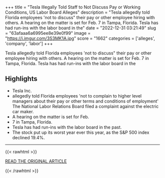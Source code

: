 +++
title = "Tesla Illegally Told Staff to Not Discuss Pay or Working Conditions, US Labor Board Alleges"
description = "Tesla allegedly told Florida employees 'not to discuss\" their pay or other employee hiring with others. A hearing on the matter is set for Feb. 7 in Tampa, Florida. Tesla has had run-ins with the labor board in the"
date = "2022-12-31 03:21:49"
slug = "63afaaa6a6995ee8e39e0f99"
image = "https://i.imgur.com/3S3MK1A.jpg"
score = "1662"
categories = ['alleges', 'company', 'labor']
+++

Tesla allegedly told Florida employees 'not to discuss\" their pay or other employee hiring with others. A hearing on the matter is set for Feb. 7 in Tampa, Florida. Tesla has had run-ins with the labor board in the

## Highlights

- Tesla Inc.
- allegedly told Florida employees 'not to complain to higher level managers about their pay or other terms and conditions of employment' The National Labor Relations Board filed a complaint against the electric car maker.
- A hearing on the matter is set for Feb.
- 7 in Tampa, Florida.
- Tesla has had run-ins with the labor board in the past.
- The stock put up its worst year ever this year, as the S&P 500 index declined 19.4%.

---

{{< rawhtml >}}
  <p class="article-category">
    <a target="_blank" href="https://www.morningstar.com/news/marketwatch/20221230978/tesla-told-employees-not-to-complain-to-managers-about-pay-labor-director-alleges">READ THE ORIGINAL ARTICLE</a>
  </p>
{{< /rawhtml >}}
